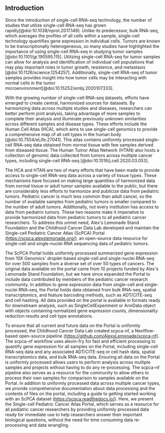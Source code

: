 ## Introduction

Since the introduction of single-cell RNA-seq technology, the number of studies that utilize single-cell RNA-seq has grown rapidly[@doi:10.1038/nprot.2017.149].
Unlike its predecessor, bulk RNA-seq, which averages the profiles of all cells within a sample, single-cell technology quantifies gene expression in individual cells.
Tumors are known to be transcriptionally heterogeneous, so many studies have highlighted the importance of using single-cell RNA-seq in studying tumor samples [@doi:10.1101/gr.190595.115].
Utilizing single-cell RNA-seq for tumor samples can allow for analysis and identification of individual cell populations that may play important roles in tumor growth, resistence, and metastasis [@doi:10.1126/science.1254257].
Additionally, single-cell RNA-seq of tumor samples provides insight into how tumor cells may be interacting with normal cells in the tumor microenvironment[@doi:10.15252/embj.2020107333].

With the growing number of single-cell RNA-seq datasets, efforts have emerged to create central, harmonized sources for datasets.
By harmonizing data across multiple studies and diseases, researchers can better perform joint analysis, taking advantage of more samples to complete their analysis and illuminate previously unknown similarities across different samples and disease types.
These efforts include the Human Cell Atlas (HCA), which aims to use single-cell genomics to provide a comprehensive map of all cell types in the human body [@doi:10.7554/eLife.27041].
This atlas contains uniformly processed single-cell RNA-seq data obtained from normal tissue with few samples derived from diseased tissue.
The Human Tumor Atlas Network (HTAN) also hosts a collection of genomic data collected from tumors across multiple cancer types, including single-cell RNA-seq [@doi:10.1016/j.cell.2020.03.053].

The HCA and HTAN are two of many efforts that have been made to provide access to single-cell RNA-seq data across a variety of tissue types.
These mechanisms have focused on making large quantities of harmonized data from normal tissue or adult tumor samples available to the public, but there are considerably less efforts to harmonize and publicize data from pediatric tumors.
Pediatric cancer is much less common than adult cancer, so the number of available samples from pediatric tumors is smaller compared to the number of adult tumors.
Additionally, not every institution has access to data from pediatric tumors.
These two reasons make it imperative to provide harmonized data from pediatric tumors to all pediatric cancer researchers.
To address this unmet need, Alex's Lemonade Stand Foundation and the Childhood Cancer Data Lab developed and maintain the Single-cell Pediatric Cancer Atlas (ScPCA) Portal (https://scpca.alexslemonade.org/), an open-source data resource for single-cell and single-nuclei RNA sequencing data of pediatric tumors.

The ScPCA Portal holds uniformly processed summarized gene expression from 10X Genomics' droplet-based single-cell and single-nuclei RNA-seq for over 500 samples from a diverse set of over 50 types of cancers.
The original data available on the portal came from 10 projects funded by Alex's Lemonade Stand Foundation, but we have since expanded the Portal to include data contributed by members of the pediatric cancer research community.
In addition to gene expression data from single-cell and single-nuclei RNA-seq, the Portal holds data obtained from bulk RNA-seq, spatial transcriptomics, and feature barcoding methods, such as ADT/CITE-seq and cell hashing.
All data provided on the portal is available in formats ready for downstream analysis, such as SingleCellExperiment or AnnData object with objects containing normalized gene expression counts, dimensionality reduction results and cell type annotations.

To ensure that all current and future data on the Portal is uniformly processed, the Childhood Cancer Data Lab created scpca-nf, a Nextflow-based open-source pipeline (https://github.com/AlexsLemonade/scpca-nf).
The scpca-nf workflow uses alevin-fry for fast and efficient processing to quantify gene expression for all samples on the Portal, including single-cell RNA-seq data and any associated ADT/CITE-seq or cell hash data, spatial transcriptomics data, and bulk RNA-seq data.
Ensuring all data on the Portal is uniformly processed allows users to perform analysis across multiple samples and projects without having to do any re-processing.
The scpca-nf pipeline also serves as a resource for the community to allow others to process their own samples for comparison to samples available on the Portal.
In addition to uniformly processed data across multiple cancer types, we provide comprehensive documentation about data processing and the contents of files on the portal, including a guide to getting started working with an ScPCA dataset (https://scpca.readthedocs.io/).
Here, we present the Single-cell Pediatric Cancer Atlas Portal, which serves as a resource for all pediatric cancer researchers by providing uniformly processed data ready for immediate use to help researchers answer their important biological questions, without the need for time consuming data re-processing and data wrangling.
